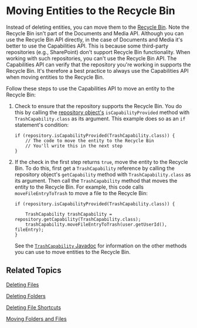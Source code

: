 # Moving Entities to the Recycle Bin [](id=moving-entities-to-the-recycle-bin)

Instead of deleting entities, you can move them to the 
[Recycle Bin](/discover/portal/-/knowledge_base/7-1/restoring-deleted-assets). 
Note the Recycle Bin isn't part of the Documents and Media API. Although you can 
use the Recycle Bin API directly, in the case of Documents and Media it's better 
to use the Capabilities API. This is because some third-party repositories 
(e.g., SharePoint) don't support Recycle Bin functionality. When working with 
such repositories, you can't use the Recycle Bin API. The Capabilities API can 
verify that the repository you're working in supports the Recycle Bin. It's 
therefore a best practice to always use the Capabilities API when moving 
entities to the Recycle Bin. 

Follow these steps to use the Capabilities API to move an entity to the Recycle 
Bin: 

1.  Check to ensure that the repository supports the Recycle Bin. You do this by 
    calling the 
    [repository object's](liferay.com) 
    `isCapabilityProvided` method with `TrashCapability.class` as its argument. 
    This example does so as an `if` statement's condition: 

        if (repository.isCapabilityProvided(TrashCapability.class)) {
            // The code to move the entity to the Recycle Bin
            // You'll write this in the next step
        }

2.  If the check in the first step returns `true`, move the entity to the 
    Recycle Bin. To do this, first get a `TrashCapability` reference by calling 
    the repository object's `getCapability` method with `TrashCapability.class` 
    as its argument. Then call the `TrashCapability` method that moves the 
    entity to the Recycle Bin. For example, this code calls 
    `moveFileEntryToTrash` to move a file to the Recycle Bin: 

        if (repository.isCapabilityProvided(TrashCapability.class)) {

            TrashCapability trashCapability = repository.getCapability(TrashCapability.class);
            trashCapability.moveFileEntryToTrash(user.getUserId(), fileEntry);
        }

    See the 
    [`TrashCapability` Javadoc](@platform-ref@/7.1-latest/javadocs/portal-kernel/com/liferay/portal/kernel/repository/capabilities/TrashCapability.html) 
    for information on the other methods you can use to move entities to the 
    Recycle Bin. 

## Related Topics

[Deleting Files](/develop/tutorials/-/knowledge_base/7-1/deleting-files)

[Deleting Folders](/develop/tutorials/-/knowledge_base/7-1/deleting-folders)

[Deleting File Shortcuts](/develop/tutorials/-/knowledge_base/7-1/deleting-file-shortcuts)

[Moving Folders and Files](/develop/tutorials/-/knowledge_base/7-1/moving-folders-and-files)
